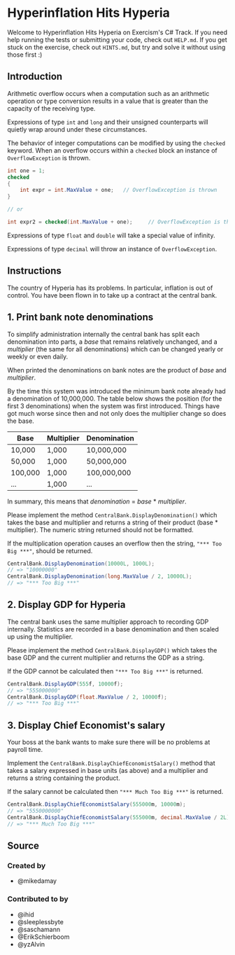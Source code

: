 # Hyperinflation Hits Hyperia

Welcome to Hyperinflation Hits Hyperia on Exercism's C# Track.
If you need help running the tests or submitting your code, check out `HELP.md`.
If you get stuck on the exercise, check out `HINTS.md`, but try and solve it without using those first :)

## Introduction

Arithmetic overflow occurs when a computation such as an arithmetic operation or type conversion results in a value that is greater than the capacity of the receiving type.

Expressions of type `int` and `long` and their unsigned counterparts will quietly wrap around under these circumstances.

The behavior of integer computations can be modified by using the `checked` keyword. When an overflow occurs within a `checked` block an instance of `OverflowException` is thrown.

```csharp
int one = 1;
checked
{
    int expr = int.MaxValue + one;   // OverflowException is thrown
}

// or

int expr2 = checked(int.MaxValue + one);     // OverflowException is thrown
```

Expressions of type `float` and `double` will take a special value of infinity.

Expressions of type `decimal` will throw an instance of `OverflowException`.

## Instructions

The country of Hyperia has its problems. In particular, inflation is out of control. You have been flown in to take up a contract at the central bank.

## 1. Print bank note denominations

To simplify administration internally the central bank has split each denomination into parts, a _base_ that remains relatively unchanged, and a _multiplier_ (the same for all denominations) which can be changed yearly or weekly or even daily.

When printed the denominations on bank notes are the product of _base_ and _multiplier_.

By the time this system was introduced the minimum bank note already had a denomination of 10,000,000. The table below shows the position (for the first 3 denominations) when the system was first introduced. Things have got much worse since then and not only does the multiplier change so does the base.

| Base    | Multiplier | Denomination |
| ------- | ---------- | ------------ |
| 10,000  | 1,000      | 10,000,000   |
| 50,000  | 1,000      | 50,000,000   |
| 100,000 | 1,000      | 100,000,000  |
| ...     | 1,000      | ...          |

In summary, this means that _denomination_ = _base_ \* _multiplier_.

Please implement the method `CentralBank.DisplayDenomination()` which takes the base and multiplier and returns a string of their product (base \* multiplier). The numeric string returned should not be formatted.

If the multiplication operation causes an overflow then the string, `"*** Too Big ***"`, should be returned.

```csharp
CentralBank.DisplayDenomination(10000L, 1000L);
// => "10000000"
CentralBank.DisplayDenomination(long.MaxValue / 2, 10000L);
// => "*** Too Big ***"
```

## 2. Display GDP for Hyperia

The central bank uses the same multiplier approach to recording GDP internally. Statistics are recorded in a base denomination and then scaled up using the multiplier.

Please implement the method `CentralBank.DisplayGDP()` which takes the base GDP and the current multiplier and returns the GDP as a string.

If the GDP cannot be calculated then `"*** Too Big ***"` is returned.

```csharp
CentralBank.DisplayGDP(555f, 10000f);
// => "555000000"
CentralBank.DisplayGDP(float.MaxValue / 2, 10000f);
// => "*** Too Big ***"
```

## 3. Display Chief Economist's salary

Your boss at the bank wants to make sure there will be no problems at payroll time.

Implement the `CentralBank.DisplayChiefEconomistSalary()` method that takes a salary expressed in base units (as above) and a multiplier and returns a string containing the product.

If the salary cannot be calculated then `"*** Much Too Big ***"` is returned.

```csharp
CentralBank.DisplayChiefEconomistSalary(555000m, 10000m);
// => "5550000000"
CentralBank.DisplayChiefEconomistSalary(555000m, decimal.MaxValue / 2L);
// => "*** Much Too Big ***"
```

## Source

### Created by

- @mikedamay

### Contributed to by

- @ihid
- @sleeplessbyte
- @saschamann
- @ErikSchierboom
- @yzAlvin